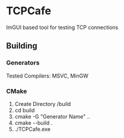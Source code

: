 # TCPCafe
ImGUI based tool for testing TCP connections

## Building

### Generators
Tested Compilers: MSVC, MinGW

### CMake
1. Create Directory /build
1. cd build
1. cmake -G "Generator Name" ..
1. cmake --build .
1. ./TCPCafe.exe
